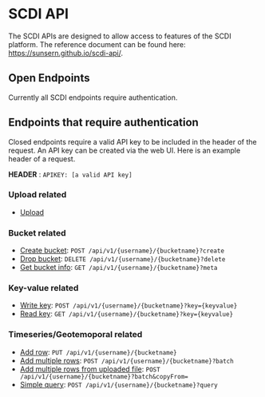 # SCDI API

The SCDI APIs are designed to allow access to features of the SCDI platform. The reference document can be found here: https://sunsern.github.io/scdi-api/.

## Open Endpoints

Currently all SCDI endpoints require authentication. 

## Endpoints that require authentication

Closed endpoints require a valid API key to be included in the header of the request. 
An API key can be created via the web UI. Here is an example header of a request.

**HEADER** : `APIKEY: [a valid API key]`

### Upload related 

- [Upload](upload/readme.md)

### Bucket related

- [Create bucket](bucket/create.md): `POST /api/v1/{username}/{bucketname}?create`
- [Drop bucket](bucket/drop.md): `DELETE /api/v1/{username}/{bucketname}?delete`
- [Get bucket info](bucket/meta.md): `GET /api/v1/{username}/{bucketname}?meta`

### Key-value related

- [Write key](keyvalue/write.md): `POST /api/v1/{username}/{bucketname}?key={keyvalue}`
- [Read key](keyvalue/read.md): `GET /api/v1/{username}/{bucketname}?key={keyvalue}`

### Timeseries/Geotemoporal related

- [Add row](timeseries/add.md): `PUT /api/v1/{username}/{bucketname}`
- [Add multiple rows](timeseries/add_multiple.md): `POST /api/v1/{username}/{bucketname}?batch`
- [Add multiple rows from uploaded file](timeseries/add_multiple.md): `POST /api/v1/{username}/{bucketname}?batch&copyFrom=`
- [Simple query](timeseries/query.md): `POST /api/v1/{username}/{bucketname}?query`

